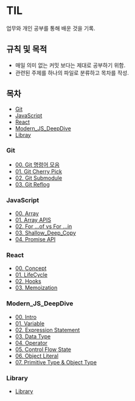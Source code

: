 # TIL

업무와 개인 공부를 통해 배운 것을 기록.

## 규칙 및 목적

- 매일 의미 없는 커밋 보다는 제대로 공부하기 위함.
- 관련된 주제를 하나의 파일로 분류하고 목차를 작성.

## 목차

- [Git](#Git)
- [JavaScript](#JavaScript)
- [React](#React)
- [Modern_JS_DeepDive](#Modern_JS_DeepDive)
- [Libray](#Libray)

### Git

- [00. Git 명령어 모음](Git/00_Git_cli.md)
- [01. Git Cherry Pick](Git/01_Git_cherry_pick.md)
- [02. Git Submodule](Git/02_Git_submodule.md)
- [03. Git Reflog](Git/03_Git_reflog.md)

### JavaScript

- [00. Array](JavaScript/00_Array.md)
- [01. Array APIS](JavaScript/01_Array_APIS.md)
- [02. For ...of vs For ...in](JavaScript/02_ForOf_forIn.md)
- [03. Shallow_Deep_Copy](JavaScript/03_Shallow_Deep_Copy.md)
- [04. Promise API](JavaScript/04_Promise_API.md)

### React

- [00. Concept](React/00_Concept.md)
- [01. LifeCycle](React/01_LifeCycle.md)
- [02. Hooks](React/02_Hooks.md)
- [03. Memoization](React/03_Memoization.md)

### Modern_JS_DeepDive

- [00. Intro](Modern_JS_DeepDive/00_Intro.md)
- [01. Variable](Modern_JS_DeepDive/01_Variable.md)
- [02. Expression Statement](Modern_JS_DeepDive/02_ExpressionStatement.md)
- [03. Data Type](Modern_JS_DeepDive/03_DataType.md)
- [04. Operator](Modern_JS_DeepDive/04_Operator.md)
- [05. Control Flow State](Modern_JS_DeepDive/05_ControlFlowState.md)
- [06. Object Literal](Modern_JS_DeepDive/06_ObjectLiteral.md)
- [07. Primitive Type & Object Type](Modern_JS_DeepDive/07_PrimitiveType_ObjectType.md)

### Library

- [Library](Library/README.md)
